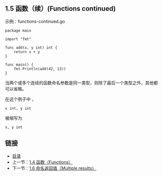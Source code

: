 ## 1.5 函数（续）(Functions continued)

示例：functions-continued.go
	
	package main
	
	import "fmt"
	
	func add(x, y int) int {
		return x + y
	}
	
	func main() {
		fmt.Println(add(42, 13))
	}
	
当两个或多个连续的函数命名参数是同一类型，则除了最后一个类型之外，其他都可以省略。

在这个例子中 ，

	x int, y int
被缩写为

	x, y int

## 链接	
* [目录](https://github.com/alphaeye/go-zh/blob/master/directory.md)
* 上一节：[1.4 函数（Functions）](https://github.com/alphaeye/go-zh/blob/master/01.4.md)
* 下一节：[1.6 命名返回值（Multiple results）](https://github.com/alphaeye/go-zh/blob/master/01.6.md)